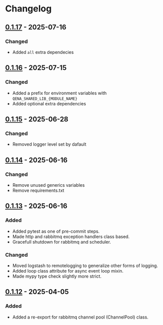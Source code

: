 # Changelog

## [0.1.17] - 2025-07-16

### Changed

- Added `all` extra dependecies


## [0.1.16] - 2025-07-15

### Changed

- Added a prefix for environment variables with `QENA_SHARED_LIB_{MODULE_NAME}`
- Added optional extra dependencies


## [0.1.15] - 2025-06-28

### Changed

- Removed logger level set by dafault


## [0.1.14] - 2025-06-16

### Changed

- Remove unused generics variables
- Remove requirements.txt


## [0.1.13] - 2025-06-16

### Added

- Added pytest as one of pre-commit steps.
- Made http and rabbitmq exception handlers class based.
- Gracefull shutdown for rabbitmq and scheduler.

### Changed

- Moved logstash to remotelogging to generalize other forms of logging.
- Added loop class attribute for async event loop mixin.
- Made mypy type check slightly more strict.


## [0.1.12] - 2025-04-05

### Added

- Added a re-export for rabbitmq channel pool (ChannelPool) class.


[0.1.17]: https://github.com/Qena-Digital-Lending/qena-shared-kernel/compare/v0.1.16...v0.1.17
[0.1.16]: https://github.com/Qena-Digital-Lending/qena-shared-kernel/compare/v0.1.15...v0.1.16
[0.1.15]: https://github.com/Qena-Digital-Lending/qena-shared-kernel/compare/v0.1.14...v0.1.15
[0.1.14]: https://github.com/Qena-Digital-Lending/qena-shared-kernel/compare/v0.1.13...v0.1.14
[0.1.13]: https://github.com/Qena-Digital-Lending/qena-shared-kernel/compare/v0.1.12...v0.1.13
[0.1.12]: https://github.com/Qena-Digital-Lending/qena-shared-kernel/compare/v0.1.11...v0.1.12
